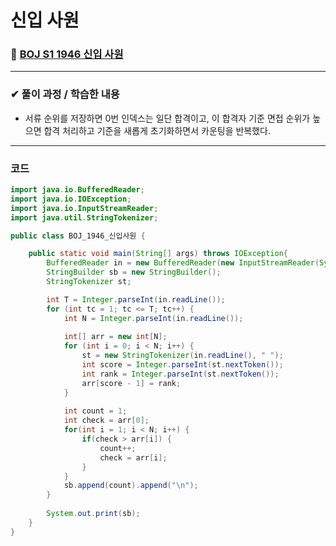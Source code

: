 # **신입 사원**
### 📌 [BOJ S1 1946 신입 사원](https://www.acmicpc.net/problem/1946)
-------------
### **✔ 풀이 과정 / 학습한 내용**
- 서류 순위를 저장하면 0번 인덱스는 일단 합격이고, 이 합격자 기준 면접 순위가 높으면 합격 처리하고 기준을 새롭게 초기화하면서 카운팅을 반복했다.
-------------
### **코드**
```java
import java.io.BufferedReader;
import java.io.IOException;
import java.io.InputStreamReader;
import java.util.StringTokenizer;

public class BOJ_1946_신입사원 {

	public static void main(String[] args) throws IOException{
		BufferedReader in = new BufferedReader(new InputStreamReader(System.in));
        StringBuilder sb = new StringBuilder();
		StringTokenizer st;

		int T = Integer.parseInt(in.readLine());
		for (int tc = 1; tc <= T; tc++) {
			int N = Integer.parseInt(in.readLine());
			
			int[] arr = new int[N];
			for (int i = 0; i < N; i++) {
				st = new StringTokenizer(in.readLine(), " ");
				int score = Integer.parseInt(st.nextToken());
				int rank = Integer.parseInt(st.nextToken());
				arr[score - 1] = rank;
			}
            
			int count = 1;
			int check = arr[0];
			for(int i = 1; i < N; i++) {
				if(check > arr[i]) {
					count++;
					check = arr[i];
				}
			}
			sb.append(count).append("\n");
		}
        
		System.out.print(sb);
	}
}
```
